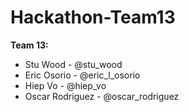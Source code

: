 # Hackathon-Team13

**Team 13:**

* Stu Wood - @stu_wood
* Eric Osorio - @eric_l_osorio
* Hiep Vo - @hiep_vo
* Oscar Rodriguez - @oscar_rodriguez
